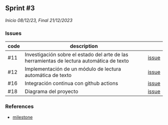 ## Sprint #3

*Inicio 08/12/23, Final 21/12/2023*

### Issues

| code | description                                                                               |                                                                                              |
|------|-------------------------------------------------------------------------------------------|----------------------------------------------------------------------------------------------|
| #11  | Investigación sobre el estado del arte de las herramientas de lectura automática de texto | [issue](https://github.com/desarrolla2/viu_47_proyecto_de_ingenieria_del_software/issues/11) |
| #12  | Implementación de un módulo de lectura automática de texto                                | [issue](https://github.com/desarrolla2/viu_47_proyecto_de_ingenieria_del_software/issues/12) |
| #16  | Integración continua con github actions                                                   | [issue](https://github.com/desarrolla2/viu_47_proyecto_de_ingenieria_del_software/issues/16) |
| #18  | Diagrama del proyecto                                                                     | [issue](https://github.com/desarrolla2/viu_47_proyecto_de_ingenieria_del_software/issues/18) |

### References

* [milestone](https://github.com/desarrolla2/viu_47_proyecto_de_ingenieria_del_software/milestone/4)
